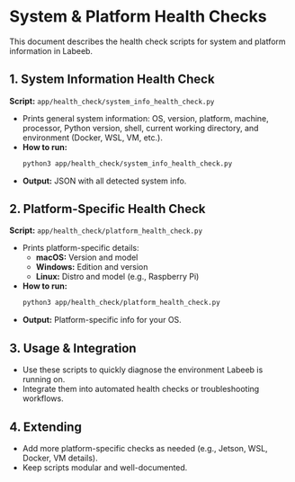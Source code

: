 # System & Platform Health Checks

This document describes the health check scripts for system and platform information in Labeeb.

## 1. System Information Health Check

**Script:** `app/health_check/system_info_health_check.py`

- Prints general system information: OS, version, platform, machine, processor, Python version, shell, current working directory, and environment (Docker, WSL, VM, etc.).
- **How to run:**
  ```bash
  python3 app/health_check/system_info_health_check.py
  ```
- **Output:** JSON with all detected system info.

## 2. Platform-Specific Health Check

**Script:** `app/health_check/platform_health_check.py`

- Prints platform-specific details:
  - **macOS:** Version and model
  - **Windows:** Edition and version
  - **Linux:** Distro and model (e.g., Raspberry Pi)
- **How to run:**
  ```bash
  python3 app/health_check/platform_health_check.py
  ```
- **Output:** Platform-specific info for your OS.

## 3. Usage & Integration

- Use these scripts to quickly diagnose the environment Labeeb is running on.
- Integrate them into automated health checks or troubleshooting workflows.

## 4. Extending

- Add more platform-specific checks as needed (e.g., Jetson, WSL, Docker, VM details).
- Keep scripts modular and well-documented. 